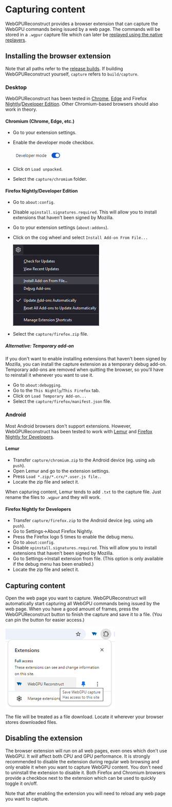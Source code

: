 # Capturing content
WebGPUReconstruct provides a browser extension that can capture the WebGPU commands being issued by a web page. The commands will be stored in a `.wgpur` capture file which can later be [replayed using the native replayers](REPLAYING.md).

## Installing the browser extension
Note that all paths refer to the [release builds](https://github.com/Chainsawkitten/WebGPUReconstruct/releases). If building WebGPUReconstruct yourself, `capture` refers to `build/capture`.

### Desktop
WebGPUReconstruct has been tested in [Chrome](https://www.google.com/chrome/), [Edge](https://www.microsoft.com/en-us/edge) and Firefox [Nightly](https://www.mozilla.org/en-US/firefox/channel/desktop/#nightly)/[Developer Edition](https://www.mozilla.org/en-US/firefox/developer/). Other Chromium-based browsers should also work in theory.

#### Chromium (Chrome, Edge, etc.)
- Go to your extension settings.
- Enable the developer mode checkbox.

  ![Developer mode](images/developer_mode.png)
- Click on `Load unpacked`.
- Select the `capture/chromium` folder.

#### Firefox Nightly/Developer Edition
- Go to `about:config`.
- Disable `xpinstall.signatures.required`. This will allow you to install extensions that haven't been signed by Mozilla.
- Go to your extension settings (`about:addons`).
- Click on the cog wheel and select `Install Add-on From File...`

  ![Install extension from file](images/install_extension_from_file.png)
- Select the `capture/firefox.zip` file.

##### Alternative: Temporary add-on
If you don't want to enable installing extensions that haven't been signed by Mozilla, you can install the capture extension as a temporary debug add-on. Temporary add-ons are removed when quitting the browser, so you'll have to reinstall it whenever you want to use it.
- Go to `about:debugging`.
- Go to the `This Nightly`/`This Firefox` tab.
- Click on `Load Temporary Add-on...`
- Select the `capture/firefox/manifest.json` file.

### Android
Most Android browsers don't support extensions. However, WebGPUReconstruct has been tested to work with [Lemur](https://play.google.com/store/apps/details?id=com.lemurbrowser.exts) and [Firefox Nightly for Developers](https://play.google.com/store/apps/details?id=org.mozilla.fenix).

#### Lemur
- Transfer `capture/chromium.zip` to the Android device (eg. using `adb push`).
- Open Lemur and go to the extension settings.
- Press `Load *.zip/*.crx/*.user.js file.`.
- Locate the zip file and select it.

When capturing content, Lemur tends to add `.txt` to the capture file. Just rename the files to `.wgpur` and they will work.

#### Firefox Nightly for Developers
- Transfer `capture/firefox.zip` to the Android device (eg. using `adb push`).
- Go to Settings->About Firefox Nightly.
- Press the Firefox logo 5 times to enable the debug menu.
- Go to `about:config`.
- Disable `xpinstall.signatures.required`. This will allow you to install extensions that haven't been signed by Mozilla.
- Go to Settings->Install extension from file. (This option is only available if the debug menu has been enabled.)
- Locate the zip file and select it.

## Capturing content
Open the web page you want to capture. WebGPUReconstruct will automatically start capturing all WebGPU commands being issued by the web page. When you have a good amount of frames, press the WebGPUReconstruct button to finish the capture and save it to a file. (You can pin the button for easier access.)

![Saving a capture](images/save_capture.png)

The file will be treated as a file download. Locate it wherever your browser stores downloaded files.

## Disabling the extension
The browser extension will run on all web pages, even ones which don't use WebGPU. It *will* affect both CPU and GPU performance. It is strongly recommended to disable the extension during regular web browsing and only enable it when you want to capture WebGPU content. You don't need to uninstall the extension to disable it. Both Firefox and Chromium browsers provide a checkbox next to the extension which can be used to quickly toggle it on/off.

Note that after enabling the extension you will need to reload any web page you want to capture.